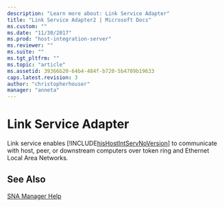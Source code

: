 ```yaml
---
description: "Learn more about: Link Service Adapter"
title: "Link Service Adapter2 | Microsoft Docs"
ms.custom: ""
ms.date: "11/30/2017"
ms.prod: "host-integration-server"
ms.reviewer: ""
ms.suite: ""
ms.tgt_pltfrm: ""
ms.topic: "article"
ms.assetid: 39366b20-64b4-484f-b720-5b4709b19633
caps.latest.revision: 3
author: "christopherhouser"
manager: "anneta"
---
```

# Link Service Adapter
Link service enables [!INCLUDE[hisHostIntServNoVersion](../includes/hishostintservnoversion-md.md)] to communicate with host, peer, or downstream computers over token ring and Ethernet Local Area Networks.  
  
## See Also  
 [SNA Manager Help](../core/sna-manager-help1.md)
